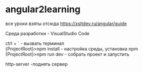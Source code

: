 # angular2learning

все уроки взяты отсюда https://xsltdev.ru/angular/guide  

Среда разработки - VisualStudio Code 

ctrl + ` - вызвать терминал  
{ProjectRoot}>npm install - настройка среды, установка npm  
{ProjectRoot}>npm run dev - собрать проект и запустить   

http-server -поднять сервер  
